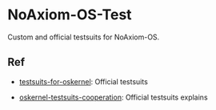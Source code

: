 # NoAxiom-OS-Test

Custom and official testsuits for NoAxiom-OS.

## Ref

 - [testsuits-for-oskernel](https://github.com/oscomp/testsuits-for-oskernel): Official testsuits

 - [oskernel-testsuits-cooperation](https://github.com/oscomp/oskernel-testsuits-cooperation): Official testsuits explains